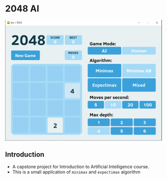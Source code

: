 # 2048 AI

![image](docs/preview.png)
## Introduction
+ A capstone project for Introduction to Artificial Intelligence course.
+ This is a small application of `minimax` and `expectimax` algorithm
